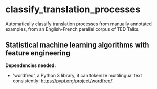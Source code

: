 # classify_translation_processes
Automatically classify translation processes from manually annotated examples, from an English-French parallel corpus of TED Talks. 

## Statistical machine learning algorithms with feature engineering 

**Dependencies needed:** 

- 'wordfreq', a Python 3 library, it can tokenize multilingual
text consistently: https://pypi.org/project/wordfreq/

